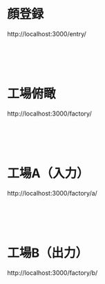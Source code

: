 <br><br><br><br><br>
# 顔登録
http://localhost:3000/entry/
<br><br><br><br><br>
# 工場俯瞰
http://localhost:3000/factory/
<br><br><br><br><br>
# 工場A（入力）
http://localhost:3000/factory/a/
<br><br><br><br><br>
# 工場B（出力）
http://localhost:3000/factory/b/
<br><br><br><br><br>
